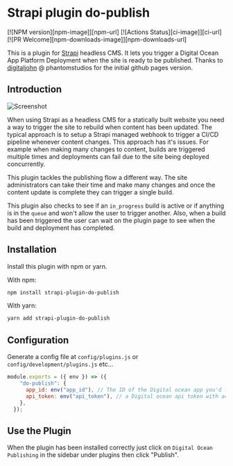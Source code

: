# Strapi plugin do-publish

[![NPM version][npm-image]][npm-url]
[![Actions Status][ci-image]][ci-url]
[![PR Welcome][npm-downloads-image]][npm-downloads-url]

This is a plugin for [Strapi](https://github.com/strapi/strapi) headless CMS. It lets you trigger a Digital Ocean App Platform Deployment when the site is ready to be published. Thanks to [digitaljohn](https://github.com/digitaljohn) @ phantomstudios for the initial github pages version.

## Introduction

![Screenshot](./docs/screenshot.png "Plugin Screenshot")

When using Strapi as a headless CMS for a statically built website you need a way to trigger the site to rebuild when content has been updated. The typical approach is to setup a Strapi managed webhook to trigger a CI/CD pipeline whenever content changes. This approach has it's issues. For example when making many changes to content, builds are triggered multiple times and deployments can fail due to the site being deployed concurrently. 

This plugin tackles the publishing flow a different way. The site administrators can take their time and make many changes and once the content update is complete they can trigger a single build.

This plugin also checks to see if an `in_progress` build is active or if anything is in the `queue` and won't allow the user to trigger another. Also, when a build has been triggered the user can wait on the plugin page to see when the build and deployment has completed.

## Installation

Install this plugin with npm or yarn.

With npm:

```bash
npm install strapi-plugin-do-publish
```

With yarn:

```bash
yarn add strapi-plugin-do-publish
```

## Configuration

Generate a config file at `config/plugins.js` or `config/development/plugins.js` etc...

```javascript
module.exports = ({ env }) => ({
    "do-publish": {
      app_id: env("app_id"), // The ID of the Digital ocean app you'd like to rebuild
      api_token: env("api_token"), // a Digital ocean api token with access to create deployments.
    },
  });
```
## Use the Plugin

When the plugin has been installed correctly just click on `Digital Ocean Publishing` in the sidebar under plugins then click "Publish".
